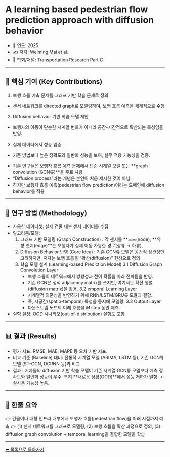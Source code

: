 # A learning based pedestrian flow prediction approach with diffusion behavior

- 📅 연도: 2025
- ✍️ 저자: Weiming Mai et al.
- 🏫 학회/저널: Transportation Research Part C

---

## 🔑 핵심 기여 (Key Contributions)
1. 보행 흐름 예측 문제를 그래프 기반 학습 문제로 정의
  - 센서 네트워크를 directed graph로 모델링하여, 보행 흐름 예측을 체계적으로 수행
2. Diffusion behavior 기반 학습 모델 제안
  - 보행자의 이동이 단순한 시계열 변화가 아니라 공간-시간적으로 확산되는 특성임을 반영.
3. 실제 데이터에서 성능 입증
  - 기존 방법보다 높은 정확도와 일반화 성능을 보여, 실무 적용 가능성을 검증.

* 기존 연구들은 보행자 흐름 예측 문제에서 단순 시계열 모델 또는 **graph convolution (GCN류)**을 주로 사용
* “Diffusion process”라는 개념은 본인이 처음 제시한 것이 아님.
* 하지만 보행자 흐름 예측(pedestrian flow prediction)이라는 도메인에 diffusion behavior를 적용

---

## 🧩 연구 방법 (Methodology)
- 사용한 데이터셋: 실제 건물 내부 센서 데이터를 수집
- 알고리즘/모델:
  1. 그래프 기반 모델링 (Graph Construction) : 각 센서를 **노드(node), **유향 엣지(edge)**는 보행자가 실제 이동 가능한 경로(상류 → 하류), 
  2. Diffusion Behavior 반영 (Core Idea) : 기존 GCN류 모델은 공간적 상관성만 고려하지만, 저자는 보행 흐름을 “확산(diffusion)” 현상으로 정의
  3. 학습 모델 설계 (Learning-based Prediction Model)
     3.1 Diffusion Graph Convolution Layer
     - 보행 흐름이 네트워크에서 방향성과 전이 확률을 따라 전파됨을 반영.
     - 기존 GCN은 정적 adjacency matrix를 쓰지만, 여기서는 확산 행렬(diffusion matrix)을 활용.
     3.2 emporal Learning Layer
     - 시계열적 의존성을 반영하기 위해 RNN/LSTM/GRU류 모듈과 결합.
     - 즉, 시공간(spatio-temporal) 특성을 동시에 모델링.
     3.3 Output Layer
     - 다운스트림 노드의 미래 흐름을 $M$ step 동안 예측.
- 실험 설정: OOD 시나리오(out-of-distribution) 실험도 포함

---

## 📊 결과 (Results)
- 평가 지표: RMSE, MAE, MAPE 등 오차 기반 지표.
- 비교 기준 (Baseline) 대비: 전통적 시계열 모델 (ARIMA, LSTM 등), 기존 GCN류 모델 (ST-GCN, DCRNN 등)과 비교
- 결과 : 저자들의 diffusion 기반 학습 모델이 기존 시계열·GCN류 모델보다 예측 정확도와 일반화 성능이 우수. 특히 **새로운 상황(OOD)**에서 성능 저하가 덜함 → 실사용 가능성 높음.

---

## 📝 한줄 요약
👉 건물이나 대형 인프라 내부에서 보행자 흐름(pedestrian flow)을 미래 시점까지 예측
👉 (1) 센서 네트워크를 그래프로 모델링, (2) 보행 흐름을 확산 과정으로 정의, (3) diffusion graph convolution + temporal learning을 결합한 모델을 학습

---

[⬅️ 목록으로 돌아가기](../README.md)

